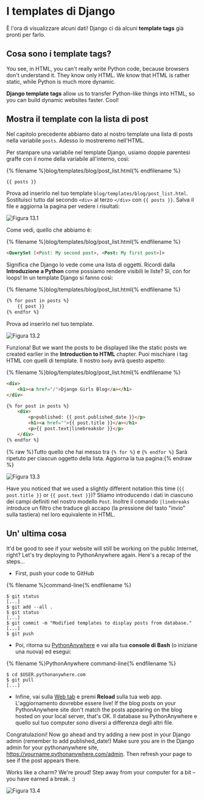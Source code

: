 # I templates di Django

È l'ora di visualizzare alcuni dati! Django ci dà alcuni **template tags** già pronti per farlo.

## Cosa sono i template tags?

You see, in HTML, you can't really write Python code, because browsers don't understand it. They know only HTML. We know that HTML is rather static, while Python is much more dynamic.

**Django template tags** allow us to transfer Python-like things into HTML, so you can build dynamic websites faster. Cool!

## Mostra il template con la lista di post

Nel capitolo precedente abbiamo dato al nostro template una lista di posts nella variabile `posts`. Adesso lo mostreremo nell'HTML.

Per stampare una variabile nel template Django, usiamo doppie parentesi graffe con il nome della variabile all'interno, così:

{% filename %}blog/templates/blog/post_list.html{% endfilename %}

```html
{{ posts }}
```

Prova ad inserirlo nel tuo template `blog/templates/blog/post_list.html`. Sostituisci tutto dal secondo `<div>` al terzo `</div>` con `{{ posts }}`. Salva il file e aggiorna la pagina per vedere i risultati:

![Figura 13.1](images/step1.png)

Come vedi, quello che abbiamo è:

{% filename %}blog/templates/blog/post_list.html{% endfilename %}

```html
<QuerySet [<Post: My second post>, <Post: My first post>]>
```

Significa che Django lo vede come una lista di oggetti. Ricordi dalla **Introduzione a Python** come possiamo rendere visibili le liste? Sì, con for loops! In un template Django si fanno così:

{% filename %}blog/templates/blog/post_list.html{% endfilename %}

```html
{% for post in posts %}
    {{ post }}
{% endfor %}
```

Prova ad inserirlo nel tuo template.

![Figura 13.2](images/step2.png)

Funziona! But we want the posts to be displayed like the static posts we created earlier in the **Introduction to HTML** chapter. Puoi mischiare i tag HTML con quelli di template. Il nostro `body` avrà questo aspetto:

{% filename %}blog/templates/blog/post_list.html{% endfilename %}

```html
<div>
    <h1><a href="/">Django Girls Blog</a></h1>
</div>

{% for post in posts %}
    <div>
        <p>published: {{ post.published_date }}</p>
        <h1><a href="">{{ post.title }}</a></h1>
        <p>{{ post.text|linebreaksbr }}</p>
    </div>
{% endfor %}
```

{% raw %}Tutto quello che hai messo tra `{% for %}` e `{% endfor %}` Sarà ripetuto per ciascun oggetto della lista. Aggiorna la tua pagina:{% endraw %}

![Figura 13.3](images/step3.png)

Have you noticed that we used a slightly different notation this time (`{{ post.title }}` or `{{ post.text }}`)? Stiamo introducendo i dati in ciascuno dei campi definiti nel nostro modello `Post`. Inoltre il comando `|linebreaks` introduce un filtro che traduce gli accapo (la pressione del tasto "invio" sulla tastiera) nel loro equivalente in HTML.

## Un' ultima cosa

It'd be good to see if your website will still be working on the public Internet, right? Let's try deploying to PythonAnywhere again. Here's a recap of the steps…

* First, push your code to GitHub

{% filename %}command-line{% endfilename %}

    $ git status
    [...]
    $ git add --all .
    $ git status
    [...]
    $ git commit -m "Modified templates to display posts from database."
    [...]
    $ git push
    

* Poi, ritorna su [PythonAnywhere](https://www.pythonanywhere.com/consoles/) e vai alla tua **console di Bash** (o iniziane una nuova) ed esegui:

{% filename %}PythonAnywhere command-line{% endfilename %}

    $ cd $USER.pythonanywhere.com
    $ git pull
    [...]
    

* Infine, vai sulla [Web tab](https://www.pythonanywhere.com/web_app_setup/) e premi **Reload** sulla tua web app. L'aggiornamento dovrebbe essere live! If the blog posts on your PythonAnywhere site don't match the posts appearing on the blog hosted on your local server, that's OK. Il database su PythonAnywhere e quello sul tuo computer sono diversi a differenza degli altri file.

Congratulazioni! Now go ahead and try adding a new post in your Django admin (remember to add published_date!) Make sure you are in the Django admin for your pythonanywhere site, https://yourname.pythonanywhere.com/admin. Then refresh your page to see if the post appears there.

Works like a charm? We're proud! Step away from your computer for a bit – you have earned a break. :)

![Figura 13.4](images/donut.png)
